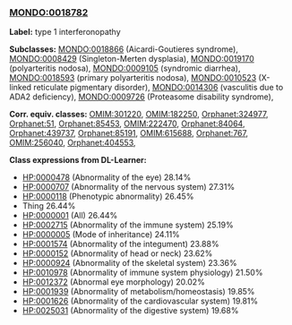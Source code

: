 
### [MONDO:0018782](http://purl.obolibrary.org/obo/MONDO_0018782)
**Label:** type 1 interferonopathy

**Subclasses:** [MONDO:0018866](http://purl.obolibrary.org/obo/MONDO_0018866) (Aicardi-Goutieres syndrome), [MONDO:0008429](http://purl.obolibrary.org/obo/MONDO_0008429) (Singleton-Merten dysplasia), [MONDO:0019170](http://purl.obolibrary.org/obo/MONDO_0019170) (polyarteritis nodosa), [MONDO:0009105](http://purl.obolibrary.org/obo/MONDO_0009105) (syndromic diarrhea), [MONDO:0018593](http://purl.obolibrary.org/obo/MONDO_0018593) (primary polyarteritis nodosa), [MONDO:0010523](http://purl.obolibrary.org/obo/MONDO_0010523) (X-linked reticulate pigmentary disorder), [MONDO:0014306](http://purl.obolibrary.org/obo/MONDO_0014306) (vasculitis due to ADA2 deficiency), [MONDO:0009726](http://purl.obolibrary.org/obo/MONDO_0009726) (Proteasome disability syndrome), 

**Corr. equiv. classes:** [OMIM:301220](http://purl.obolibrary.org/obo/OMIM_301220), [OMIM:182250](http://purl.obolibrary.org/obo/OMIM_182250), [Orphanet:324977](http://www.orpha.net/ORDO/Orphanet_324977), [Orphanet:51](http://www.orpha.net/ORDO/Orphanet_51), [Orphanet:85453](http://www.orpha.net/ORDO/Orphanet_85453), [OMIM:222470](http://purl.obolibrary.org/obo/OMIM_222470), [Orphanet:84064](http://www.orpha.net/ORDO/Orphanet_84064), [Orphanet:439737](http://www.orpha.net/ORDO/Orphanet_439737), [Orphanet:85191](http://www.orpha.net/ORDO/Orphanet_85191), [OMIM:615688](http://purl.obolibrary.org/obo/OMIM_615688), [Orphanet:767](http://www.orpha.net/ORDO/Orphanet_767), [OMIM:256040](http://purl.obolibrary.org/obo/OMIM_256040), [Orphanet:404553](http://www.orpha.net/ORDO/Orphanet_404553), 

**Class expressions from DL-Learner:**

- [HP:0000478](http://purl.obolibrary.org/obo/HP_0000478) (Abnormality of the eye) 28.14%
- [HP:0000707](http://purl.obolibrary.org/obo/HP_0000707) (Abnormality of the nervous system) 27.31%
- [HP:0000118](http://purl.obolibrary.org/obo/HP_0000118) (Phenotypic abnormality) 26.45%
- Thing 26.44%
- [HP:0000001](http://purl.obolibrary.org/obo/HP_0000001) (All) 26.44%
- [HP:0002715](http://purl.obolibrary.org/obo/HP_0002715) (Abnormality of the immune system) 25.19%
- [HP:0000005](http://purl.obolibrary.org/obo/HP_0000005) (Mode of inheritance) 24.11%
- [HP:0001574](http://purl.obolibrary.org/obo/HP_0001574) (Abnormality of the integument) 23.88%
- [HP:0000152](http://purl.obolibrary.org/obo/HP_0000152) (Abnormality of head or neck) 23.62%
- [HP:0000924](http://purl.obolibrary.org/obo/HP_0000924) (Abnormality of the skeletal system) 23.36%
- [HP:0010978](http://purl.obolibrary.org/obo/HP_0010978) (Abnormality of immune system physiology) 21.50%
- [HP:0012372](http://purl.obolibrary.org/obo/HP_0012372) (Abnormal eye morphology) 20.02%
- [HP:0001939](http://purl.obolibrary.org/obo/HP_0001939) (Abnormality of metabolism/homeostasis) 19.85%
- [HP:0001626](http://purl.obolibrary.org/obo/HP_0001626) (Abnormality of the cardiovascular system) 19.81%
- [HP:0025031](http://purl.obolibrary.org/obo/HP_0025031) (Abnormality of the digestive system) 19.68%


